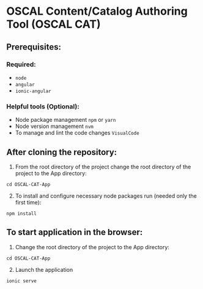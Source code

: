 # OSCAL Content/Catalog Authoring Tool (OSCAL CAT)

## Prerequisites:

### Required:

- `node`
- `angular`
- `ionic-angular`

### Helpful tools (Optional):

- Node package management `npm` or `yarn`
- Node version management `nvm`
- To manage and lint the code changes `VisualCode`

## After cloning the repository:

1. From the root directory of the project change the root directory of the project to the App directory:

```
cd OSCAL-CAT-App
```

2. To install and configure necessary node packages run (needed only the first time):

```
npm install
```

## To start application in the browser:

1. Change the root directory of the project to the App directory:

```
cd OSCAL-CAT-App
```

2. Launch the application

```
ionic serve
```
